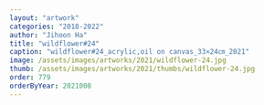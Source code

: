 ```yaml
---
layout: "artwork"
categories: "2018-2022"
author: "Jihoon Ha"
title: "wildflower#24"
caption: "wildflower#24_acrylic,oil on canvas_33×24㎝_2021"
image: /assets/images/artworks/2021/wildflower-24.jpg
thumb: /assets/images/artworks/2021/thumbs/wildflower-24.jpg
order: 779
orderByYear: 2021008
---
```

